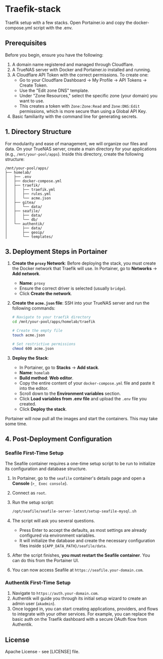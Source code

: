 # Traefik-stack

Traefik setup with a few stacks. Open Portainer.io and copy the docker-compose.yml script with the .env.

## Prerequisites

Before you begin, ensure you have the following:

1. A domain name registered and managed through Cloudflare.
2. A TrueNAS server with Docker and Portainer.io installed and running.
3. A Cloudflare API Token with the correct permissions. To create one:
   - Go to your Cloudflare Dashboard -> My Profile -> API Tokens -> Create Token.
   - Use the "Edit zone DNS" template.
   - Under "Zone Resources," select the specific zone (your domain) you want to use.
   - This creates a token with `Zone:Zone:Read` and `Zone:DNS:Edit` permissions, which is more secure than using a Global API Key.
4. Basic familiarity with the command line for generating secrets.

## 1. Directory Structure

For modularity and ease of management, we will organize our files and data. On your TrueNAS server, create a main directory for your applications (e.g., `/mnt/your-pool/apps`). Inside this directory, create the following structure:

```text
/mnt/your-pool/apps/
├── homelab/
│   ├── .env
│   ├── docker-compose.yml
│   ├── traefik/
│   │   ├── traefik.yml
│   │   ├── rules.yml
│   │   └── acme.json
│   ├── gitea/
│   │   └── data/
│   ├── seafile/
│   │   ├── data/
│   │   └── db/
│   └── authentik/
│       ├── data/
│       ├── geoip/
│       └── templates/
```

## 3. Deployment Steps in Portainer

1. **Create the `proxy` Network**: Before deploying the stack, you must create the Docker network that Traefik will use. In Portainer, go to **Networks** -> **Add network**.

   - **Name**: `proxy`
   - Ensure the correct driver is selected (usually `bridge`).
   - Click **Create the network**.

2. **Create the `acme.json` file**: SSH into your TrueNAS server and run the following commands:

   ```bash
   # Navigate to your traefik directory
   cd /mnt/your-pool/apps/homelab/traefik

   # Create the empty file
   touch acme.json

   # Set restrictive permissions
   chmod 600 acme.json
   ```

3. **Deploy the Stack**:
   - In Portainer, go to **Stacks** -> **Add stack**.
   - **Name**: `homelab`
   - **Build method**: **Web editor**.
   - Copy the entire content of your `docker-compose.yml` file and paste it into the editor.
   - Scroll down to the **Environment variables** section.
   - Click **Load variables from .env file** and upload the `.env` file you created.
   - Click **Deploy the stack**.

Portainer will now pull all the images and start the containers. This may take some time.

## 4. Post-Deployment Configuration

### Seafile First-Time Setup

The Seafile container requires a one-time setup script to be run to initialize its configuration and database structure.

1. In Portainer, go to the `seafile` container's details page and open a **Console** (`>_ Exec console`).
2. Connect as `root`.
3. Run the setup script:

   ```bash
   /opt/seafile/seafile-server-latest/setup-seafile-mysql.sh
   ```

4. The script will ask you several questions.
   - Press Enter to accept the defaults, as most settings are already configured via environment variables.
   - It will initialize the database and create the necessary configuration files inside `${APP_DATA_PATH}/seafile/data`.
5. After the script finishes, **you must restart the Seafile container**. You can do this from the Portainer UI.
6. You can now access Seafile at `https://seafile.your-domain.com`.

### Authentik First-Time Setup

1. Navigate to `https://auth.your-domain.com`.
2. Authentik will guide you through its initial setup wizard to create an admin user (`akadmin`).
3. Once logged in, you can start creating applications, providers, and flows to integrate with your other services. For example, you can replace the basic auth on the Traefik dashboard with a secure OAuth flow from Authentik.

## License

Apache License - see [LICENSE] file.

